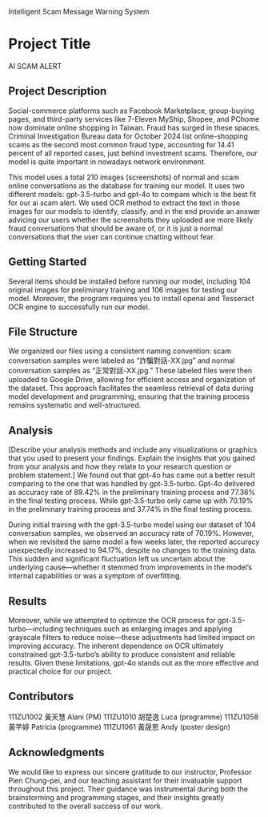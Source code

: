 Intelligent Scam Message Warning System
# Project Title

AI SCAM ALERT 

## Project Description

Social-commerce platforms such as Facebook Marketplace, group-buying pages, and third-party services like 7-Eleven MyShip, Shopee, and PChome now dominate online shopping in Taiwan. Fraud has surged in these spaces. Criminal Investigation Bureau data for October 2024 list online-shopping scams as the second most common fraud type, accounting for 14.41 percent of all reported cases, just behind investment scams. Therefore, our model is quite important in nowadays network environment.

This model uses a total 210 images (screenshots) of normal and scam online conversations as the database for training our model. It uses two different models: gpt-3.5-turbo and gpt-4o to compare which is the best fit for our ai scam alert. We used OCR method to extract the text in those images for our models to identify, classify, and in the end provide an answer advicing our users whether the screenshots they uploaded are more likely fraud conversations that should be aware of, or it is just a normal conversations that the user can continue chatting without fear.


## Getting Started

Several items should be installed before running our model, including 104 original images for preliminary training and 106 images for testing our model. Moreover, the program requires you to install openai and Tesseract OCR engine to successfully run our model.

## File Structure

We organized our files using a consistent naming convention: scam conversation samples were labeled as “詐騙對話-XX.jpg” and normal conversation samples as “正常對話-XX.jpg.” These labeled files were then uploaded to Google Drive, allowing for efficient access and organization of the dataset. This approach facilitates the seamless retrieval of data during model development and programming, ensuring that the training process remains systematic and well-structured.


## Analysis

[Describe your analysis methods and include any visualizations or graphics that you used to present your findings. Explain the insights that you gained from your analysis and how they relate to your research question or problem statement.]
We found out that gpt-4o has came out a better result comparing to the one that was handled by gpt-3.5-turbo. Gpt-4o delivered as accuracy rate of 89.42% in the preliminary training process and 77.36% in the final testing process. While gpt-3.5-turbo only came up with 70.19% in the preliminary training process and 37.74% in the final testing process.

During initial training with the gpt-3.5-turbo model using our dataset of 104 conversation samples, we observed an accuracy rate of 70.19%. However, when we revisited the same model a few weeks later, the reported accuracy unexpectedly increased to 94.17%, despite no changes to the training data. This sudden and significant fluctuation left us uncertain about the underlying cause—whether it stemmed from improvements in the model’s internal capabilities or was a symptom of overfitting.

## Results

Moreover, while we attempted to optimize the OCR process for gpt-3.5-turbo—including techniques such as enlarging images and applying grayscale filters to reduce noise—these adjustments had limited impact on improving accuracy. The inherent dependence on OCR ultimately constrained gpt-3.5-turbo’s ability to produce consistent and reliable results. Given these limitations, gpt-4o stands out as the more effective and practical choice for our project.

## Contributors

111ZU1002 黃天慧 Alani (PM)
111ZU1010 胡楚逸 Luca (programme)
111ZU1058 黃芊婷 Patricia (programme)
111ZU1061 黃晟恩 Andy (poster design)


## Acknowledgments

We would like to express our sincere gratitude to our instructor, Professor Pien Chung-pei, and our teaching assistant for their invaluable support throughout this project. Their guidance was instrumental during both the brainstorming and programming stages, and their insights greatly contributed to the overall success of our work.

